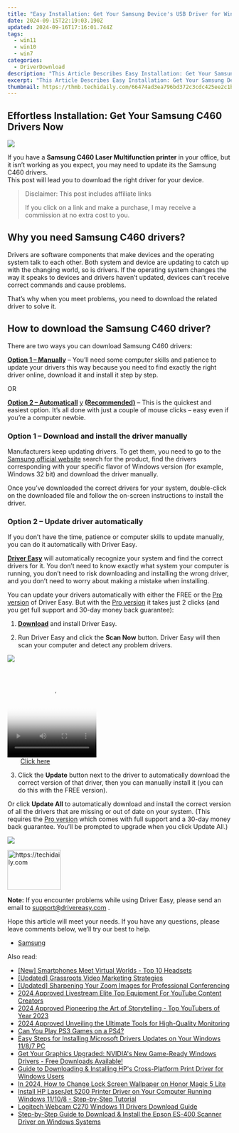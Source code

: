 ```yaml
---
title: "Easy Installation: Get Your Samsung Device's USB Driver for Windows 11 Now"
date: 2024-09-15T22:19:03.190Z
updated: 2024-09-16T17:16:01.744Z
tags:
  - win11
  - win10
  - win7
categories:
  - DriverDownload
description: "This Article Describes Easy Installation: Get Your Samsung Device's USB Driver for Windows 11 Now"
excerpt: "This Article Describes Easy Installation: Get Your Samsung Device's USB Driver for Windows 11 Now"
thumbnail: https://thmb.techidaily.com/66474ad3ea796bd372c3cdc425ee2c1b3cee0dd881c03ccdd13266e6df3b21d0.jpg
---
```


## Effortless Installation: Get Your Samsung C460 Drivers Now

![](https://images.drivereasy.com/wp-content/uploads/2019/09/460-1024x1024.jpg)

 If you have a **Samsung C460 Laser Multifunction printer** in your office, but it isn’t working as you expect, you may need to update its the Samsung C460 drivers.  
 This post will lead you to download the right driver for your device.

>  Disclaimer: This post includes affiliate links
>
>  If you click on a link and make a purchase, I may receive a commission at no extra cost to you.
>

## Why you need Samsung C460 drivers?

 Drivers are software components that make devices and the operating system talk to each other. Both system and device are updating to catch up with the changing world, so is drivers. If the operating system changes the way it speaks to devices and drivers haven’t updated, devices can’t receive correct commands and cause problems.

 That’s why when you meet problems, you need to download the related driver to solve it.

## How to download the Samsung C460 driver?

There are two ways you can download Samsung C460 drivers:

**[Option 1 – Manually](https://tools.techidaily.com/drivereasy/download/)**  – You’ll need some computer skills and patience to update your drivers this way because you need to find exactly the right driver online, download it and install it step by step.

OR

**[Option 2 – Automaticall](https://tools.techidaily.com/drivereasy/download/)** [y](https://tools.techidaily.com/drivereasy/download/) **[(Recommended)](https://tools.techidaily.com/drivereasy/download/)**  – This is the quickest and easiest option. It’s all done with just a couple of mouse clicks – easy even if you’re a computer newbie.

### Option 1 – Download and install the driver manually

 Manufacturers keep updating drivers. To get them, you need to go to the [Samsung official website](https://shop-links.co/link/?exclusive=1&publisher_slug=itechdaily19598&url=https%3A%2F%2Fwww.samsung.com%2Fus%2Fsupport%2F) search for the product, find the drivers corresponding with your specific flavor of Windows version (for example, Windows 32 bit) and download the driver manually.

 Once you’ve downloaded the correct drivers for your system, double-click on the downloaded file and follow the on-screen instructions to install the driver.

### Option 2 – Update driver automatically

 If you don’t have the time, patience or computer skills to update manually, you can do it automatically with Driver Easy.

**[Driver Easy](https://tools.techidaily.com/drivereasy/download/)**  will automatically recognize your system and find the correct drivers for it. You don’t need to know exactly what system your computer is running, you don’t need to risk downloading and installing the wrong driver, and you don’t need to worry about making a mistake when installing.

 You can update your drivers automatically with either the FREE or the [Pro version](https://tools.techidaily.com/drivereasy/download/) of Driver Easy. But with the [Pro version](https://tools.techidaily.com/drivereasy/download/) it takes just 2 clicks (and you get full support and 30-day money back guarantee):

 1) **[Download](https://tools.techidaily.com/drivereasy/download/)**  and install Driver Easy.

 2) Run Driver Easy and click the **Scan Now** button. Driver Easy will then scan your computer and detect any problem drivers.

![](https://images.drivereasy.com/wp-content/uploads/2019/09/amd1-1.jpg)

<!-- affiliate ads begin -->
<span id="1374819">
					<video width="200" height="200" style="cursor:pointer"
           poster="//a.impactradius-go.com/display-clicktoplayimage/1374819.png"
           onclick="if(!this.playClicked){this.play();this.setAttribute('controls',true);this.playClicked=true;}">
	   <source src="//a.impactradius-go.com/display-ad/15852-1374819">
	   <img src="//a.impactradius-go.com/display-clicktoplayimage/1374819.png" style="border: none; height: 100%; width: 100%; object-fit: contain">
	</video>
	<div style="width:125px;text-align:center"><a href="javascript:window.open(decodeURIComponent('https%3A%2F%2Fthefitville.pxf.io%2Fc%2F5597632%2F1374819%2F15852'), '_blank');void(0);">Click here</a></div>
</span>
<img height="0" width="0" src="https://imp.pxf.io/i/5597632/1374819/15852" style="position:absolute;visibility:hidden;" border="0" />
<!-- affiliate ads end -->

 3) Click the **Update** button next to the driver to automatically download the correct version of that driver, then you can manually install it (you can do this with the FREE version).

 Or click **Update All** to automatically download and install the correct version of all the drivers that are missing or out of date on your system. (This requires the [Pro version](https://tools.techidaily.com/drivereasy/download/) which comes with full support and a 30-day money back guarantee. You’ll be prompted to upgrade when you click Update All.)

![](https://images.drivereasy.com/wp-content/uploads/2019/09/c460.jpg)

<!-- affiliate ads begin -->
<a href="https://aligracehair.sjv.io/c/5597632/2135363/19272" target="_top" id="2135363">
  <img src="//a.impactradius-go.com/display-ad/19272-2135363" border="0" alt="https://techidaily.com" width="120" height="90"/>
</a>
<img height="0" width="0" src="https://aligracehair.sjv.io/i/5597632/2135363/19272" style="position:absolute;visibility:hidden;" border="0" />
<!-- affiliate ads end -->

**Note:** If you encounter problems while using Driver Easy, please send an email to [support@drivereasy.com](https://tools.techidaily.com/drivereasy/download/) .

 Hope this article will meet your needs. If you have any questions, please leave comments below, we’ll try our best to help.

* [Samsung](https://tools.techidaily.com/drivereasy/download/)

<ins class="adsbygoogle"
     style="display:block"
     data-ad-format="autorelaxed"
     data-ad-client="ca-pub-7571918770474297"
     data-ad-slot="1223367746"></ins>

<ins class="adsbygoogle"
     style="display:block"
     data-ad-client="ca-pub-7571918770474297"
     data-ad-slot="8358498916"
     data-ad-format="auto"
     data-full-width-responsive="true"></ins>

<span class="atpl-alsoreadstyle">Also read:</span>
<div><ul>
<li><a href="https://extra-approaches.techidaily.com/new-smartphones-meet-virtual-worlds-top-10-headsets/"><u>[New] Smartphones Meet Virtual Worlds - Top 10 Headsets</u></a></li>
<li><a href="https://facebook-record-videos.techidaily.com/updated-grassroots-video-marketing-strategies/"><u>[Updated] Grassroots Video Marketing Strategies</u></a></li>
<li><a href="https://extra-approaches.techidaily.com/updated-sharpening-your-zoom-images-for-professional-conferencing/"><u>[Updated] Sharpening Your Zoom Images for Professional Conferencing</u></a></li>
<li><a href="https://youtube-sure.techidaily.com/approved-livestream-elite-top-equipment-for-youtube-content-creators/"><u>2024 Approved Livestream Elite Top Equipment For YouTube Content Creators</u></a></li>
<li><a href="https://extra-support.techidaily.com/2024-approved-pioneering-the-art-of-storytelling-top-youtubers-of-year-2023/"><u>2024 Approved Pioneering the Art of Storytelling - Top YouTubers of Year 2023</u></a></li>
<li><a href="https://on-screen-recording.techidaily.com/2024-approved-unveiling-the-ultimate-tools-for-high-quality-monitoring/"><u>2024 Approved Unveiling the Ultimate Tools for High-Quality Monitoring</u></a></li>
<li><a href="https://games-able.techidaily.com/can-you-play-ps3-games-on-a-ps4/"><u>Can You Play PS3 Games on a PS4?</u></a></li>
<li><a href="https://win-amazing.techidaily.com/easy-steps-for-installing-microsoft-drivers-updates-on-your-windows-1187-pc/"><u>Easy Steps for Installing Microsoft Drivers Updates on Your Windows 11/8/7 PC</u></a></li>
<li><a href="https://win-amazing.techidaily.com/1722978446316-get-your-graphics-upgraded-nvidias-new-game-ready-windows-drivers-free-downloads-available/"><u>Get Your Graphics Upgraded: NVIDIA's New Game-Ready Windows Drivers - Free Downloads Available!</u></a></li>
<li><a href="https://win-amazing.techidaily.com/guide-to-downloading-and-installing-hps-cross-platform-print-driver-for-windows-users/"><u>Guide to Downloading & Installing HP's Cross-Platform Print Driver for Windows Users</u></a></li>
<li><a href="https://unlock-android.techidaily.com/in-2024-how-to-change-lock-screen-wallpaper-on-honor-magic-5-lite-by-drfone-android/"><u>In 2024, How to Change Lock Screen Wallpaper on Honor Magic 5 Lite</u></a></li>
<li><a href="https://win-amazing.techidaily.com/install-hp-laserjet-5200-printer-driver-on-your-computer-running-windows-11108-step-by-step-tutorial/"><u>Install HP LaserJet 5200 Printer Driver on Your Computer Running Windows 11/10/8 - Step-by-Step Tutorial</u></a></li>
<li><a href="https://win-amazing.techidaily.com/logitech-webcam-c270-windows-11-drivers-download-guide/"><u>Logitech Webcam C270 Windows 11 Drivers Download Guide</u></a></li>
<li><a href="https://win-amazing.techidaily.com/step-by-step-guide-to-download-and-install-the-epson-es-400-scanner-driver-on-windows-systems/"><u>Step-by-Step Guide to Download & Install the Epson ES-400 Scanner Driver on Windows Systems</u></a></li>
</ul></div>


